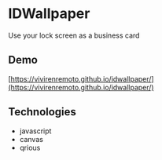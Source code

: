 # IDWallpaper
Use your lock screen as a business card

## Demo

[https://vivirenremoto.github.io/idwallpaper/](https://vivirenremoto.github.io/idwallpaper/)

## Technologies

- javascript
- canvas
- qrious
